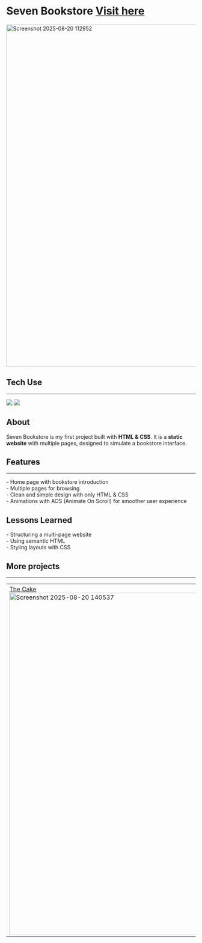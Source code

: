 <h1>Seven Bookstore <a href="https://sevenbookstore.netlify.app/">Visit here</a></h1>
<img width="1895" height="911" alt="Screenshot 2025-08-20 112952" src="https://github.com/user-attachments/assets/022d871e-bf6f-420c-b512-d73a94b05315" />
<h2>Tech Use</h2>
<hr>
<p>
  <img src="https://camo.githubusercontent.com/996885a1214127d9476e490b18f0218a12d9404e32235ec656697cbfc69c5b35/68747470733a2f2f696d672e736869656c64732e696f2f7374617469632f76313f6c6162656c3d253743266d6573736167653d48544d4c3526636f6c6f723d323335353566267374796c653d706c6173746963266c6f676f3d68746d6c35"/>
  <img src="https://camo.githubusercontent.com/76198af394a8ee2f36a27711aeacfd2bfc4dd4ad4a6b8938c7273a7859b31142/68747470733a2f2f696d672e736869656c64732e696f2f7374617469632f76313f6c6162656c3d253743266d6573736167653d4353533326636f6c6f723d323835663635267374796c653d706c6173746963266c6f676f3d63737333"/>
</p>
<h2>About</h2>
<p>Seven Bookstore is my first project built with <b>HTML & CSS</b>.  
It is a <b>static website</b> with multiple pages, designed to simulate a bookstore interface.</p>
<h2>Features</h2>
<hr>
- Home page with bookstore introduction  
<br>
- Multiple pages for browsing  
<br>
- Clean and simple design with only HTML & CSS  
<br>
- Animations with AOS (Animate On Scroll) for smoother user experience
<h2>Lessons Learned</h2>
- Structuring a multi-page website  
<br>
- Using semantic HTML  
<br>
- Styling layouts with CSS  
<h2>More projects</h2>
<hr>
<table>
  <tr>
    <td width="33.33%">
      <a href="https://github.com/starieeee/theCake.git">The Cake</a>
      <img width="1900" height="911" alt="Screenshot 2025-08-20 140537" src="https://github.com/user-attachments/assets/cff9ca6b-a91a-4fd8-a5e0-5c2f652e5162" width="100%"/>
    </td>
    <td width="33.33%">
      <a href="https://github.com/starieeee/absaraResturant.git">The Absara Resturant</a>
      <img width="1899" height="910" alt="Screenshot 2025-08-20 142158" src="https://github.com/user-attachments/assets/fdecbadd-8dec-4ee0-b1ba-3d77da70d8df" width="100%"/>
    </td>
    <td width="33.33%">
      <a href="https://github.com/starieeee/dashmin.git">Admin Dashboard</a>
<img width="1900" height="912" alt="Screenshot 2025-08-20 143453" src="https://github.com/user-attachments/assets/7011175a-579b-4ab6-b3ec-675bc343a12b" width="100%"/>
    </td>
  </tr>
</table>
